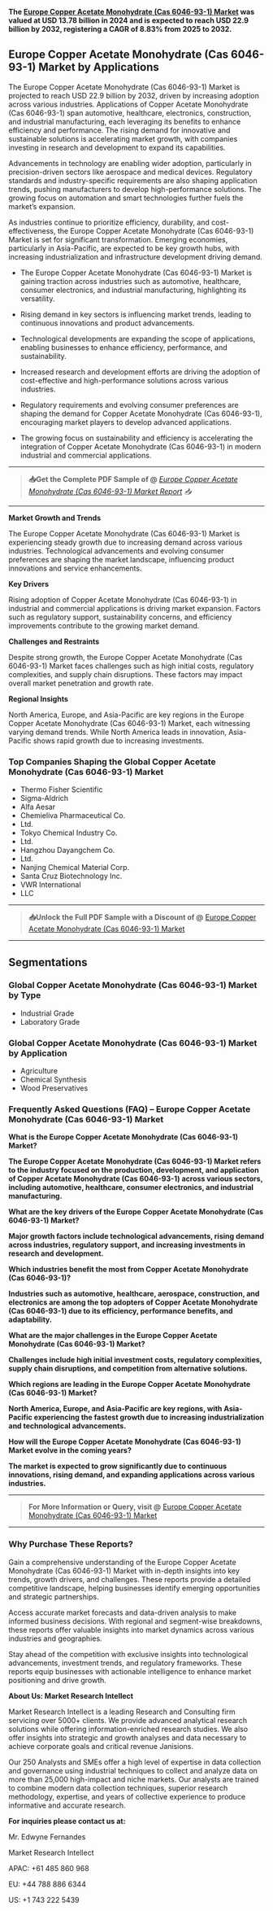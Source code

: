 <p><strong>The <a href="https://www.marketresearchintellect.com/download-sample/?rid=991051&amp;utm_source=Pulse-April-Europe&amp;utm_medium=852">Europe Copper Acetate Monohydrate (Cas 6046-93-1) Market</a> was valued at USD 13.78 billion in 2024 and is expected to reach USD 22.9 billion by 2032, registering a CAGR of 8.83% from 2025 to 2032.</strong></p><h2>Europe Copper Acetate Monohydrate (Cas 6046-93-1) Market by Applications&nbsp;</h2><p><p>The Europe Copper Acetate Monohydrate (Cas 6046-93-1) Market is projected to reach USD 22.9 billion by 2032, driven by increasing adoption across various industries. Applications of Copper Acetate Monohydrate (Cas 6046-93-1) span automotive, healthcare, electronics, construction, and industrial manufacturing, each leveraging its benefits to enhance efficiency and performance. The rising demand for innovative and sustainable solutions is accelerating market growth, with companies investing in research and development to expand its capabilities.</p><p>Advancements in technology are enabling wider adoption, particularly in precision-driven sectors like aerospace and medical devices. Regulatory standards and industry-specific requirements are also shaping application trends, pushing manufacturers to develop high-performance solutions. The growing focus on automation and smart technologies further fuels the market&rsquo;s expansion.</p><p>As industries continue to prioritize efficiency, durability, and cost-effectiveness, the Europe Copper Acetate Monohydrate (Cas 6046-93-1) Market is set for significant transformation. Emerging economies, particularly in Asia-Pacific, are expected to be key growth hubs, with increasing industrialization and infrastructure development driving demand.</p></p><ul><li><p>The Europe Copper Acetate Monohydrate (Cas 6046-93-1) Market is gaining traction across industries such as automotive, healthcare, consumer electronics, and industrial manufacturing, highlighting its versatility.</p></li><li><p>Rising demand in key sectors is influencing market trends, leading to continuous innovations and product advancements.</p></li><li><p>Technological developments are expanding the scope of applications, enabling businesses to enhance efficiency, performance, and sustainability.</p></li><li><p>Increased research and development efforts are driving the adoption of cost-effective and high-performance solutions across various industries.</p></li><li><p>Regulatory requirements and evolving consumer preferences are shaping the demand for Copper Acetate Monohydrate (Cas 6046-93-1), encouraging market players to develop advanced applications.</p></li><li><p>The growing focus on sustainability and efficiency is accelerating the integration of Copper Acetate Monohydrate (Cas 6046-93-1) in modern industrial and commercial applications.</p></li></ul><hr /><blockquote><p><strong><span class="font-[700]">📥Get the Complete PDF Sample of @ </span></strong><em><span class="font-[700]"><a href="https://www.marketresearchintellect.com/download-sample/?rid=991051&amp;utm_source=Pulse-April-Europe&amp;utm_medium=852" target="_blank" data-tracking-control-name="article-ssr-frontend-pulse_little-text-block" data-tracking-will-navigate="" data-test-link="">Europe Copper Acetate Monohydrate (Cas 6046-93-1) Market Report</a>&nbsp;📥</span></em></p></blockquote><hr /><p class="" data-start="77" data-end="360"><strong data-start="77" data-end="105">Market Growth and Trends</strong></p><p class="" data-start="77" data-end="360">The Europe Copper Acetate Monohydrate (Cas 6046-93-1) Market is experiencing steady growth due to increasing demand across various industries. Technological advancements and evolving consumer preferences are shaping the market landscape, influencing product innovations and service enhancements.</p><p class="" data-start="362" data-end="606"><strong data-start="362" data-end="377">Key Drivers</strong></p><p class="" data-start="362" data-end="606">Rising adoption of Copper Acetate Monohydrate (Cas 6046-93-1) in industrial and commercial applications is driving market expansion. Factors such as regulatory support, sustainability concerns, and efficiency improvements contribute to the growing market demand.</p><p class="" data-start="608" data-end="849"><strong data-start="608" data-end="637">Challenges and Restraints</strong></p><p class="" data-start="608" data-end="849">Despite strong growth, the Europe Copper Acetate Monohydrate (Cas 6046-93-1) Market faces challenges such as high initial costs, regulatory complexities, and supply chain disruptions. These factors may impact overall market penetration and growth rate.</p><p class="" data-start="851" data-end="1095"><strong data-start="851" data-end="872">Regional Insights</strong></p><p class="" data-start="851" data-end="1095">North America, Europe, and Asia-Pacific are key regions in the Europe Copper Acetate Monohydrate (Cas 6046-93-1) Market, each witnessing varying demand trends. While North America leads in innovation, Asia-Pacific shows rapid growth due to increasing investments.</p><p><h3>Top Companies Shaping the Global Copper Acetate Monohydrate (Cas 6046-93-1) Market </h3><ul><li>Thermo Fisher Scientific</li><li>Sigma-Aldrich</li><li>Alfa Aesar</li><li>Chemieliva Pharmaceutical Co.</li><li>Ltd.</li><li>Tokyo Chemical Industry Co.</li><li>Ltd.</li><li>Hangzhou Dayangchem Co.</li><li>Ltd.</li><li>Nanjing Chemical Material Corp.</li><li>Santa Cruz Biotechnology Inc.</li><li>VWR International</li><li>LLC</li></ul></p><hr /><blockquote><p><strong>📥Unlock the Full PDF Sample with a Discount of @</strong> <a href="https://www.marketresearchintellect.com/ask-for-discount/?rid=991051&amp;utm_source=Pulse-April-Europe&amp;utm_medium=852">Europe Copper Acetate Monohydrate (Cas 6046-93-1) Market</a></p></blockquote><hr /><p><h2>Segmentations</h2><h3>Global Copper Acetate Monohydrate (Cas 6046-93-1) Market by Type</h3><ul><li>Industrial Grade</li><li>Laboratory Grade</li></ul><h3>Global Copper Acetate Monohydrate (Cas 6046-93-1) Market by Application</h3><ul><li>Agriculture</li><li>Chemical Synthesis</li><li>Wood Preservatives</li></ul></p><h3><strong>Frequently Asked Questions (FAQ) &ndash; Europe Copper Acetate Monohydrate (Cas 6046-93-1) Market</strong></h3><p><strong>What is the Europe Copper Acetate Monohydrate (Cas 6046-93-1) Market?</strong></p><p><strong>The Europe Copper Acetate Monohydrate (Cas 6046-93-1) Market refers to the industry focused on the production, development, and application of Copper Acetate Monohydrate (Cas 6046-93-1) across various sectors, including automotive, healthcare, consumer electronics, and industrial manufacturing.</strong></p><p><strong>What are the key drivers of the Europe Copper Acetate Monohydrate (Cas 6046-93-1) Market?</strong></p><p><strong>Major growth factors include technological advancements, rising demand across industries, regulatory support, and increasing investments in research and development.</strong></p><p><strong>Which industries benefit the most from Copper Acetate Monohydrate (Cas 6046-93-1)?</strong></p><p><strong>Industries such as automotive, healthcare, aerospace, construction, and electronics are among the top adopters of Copper Acetate Monohydrate (Cas 6046-93-1) due to its efficiency, performance benefits, and adaptability.</strong></p><p><strong>What are the major challenges in the Europe Copper Acetate Monohydrate (Cas 6046-93-1) Market?</strong></p><p><strong>Challenges include high initial investment costs, regulatory complexities, supply chain disruptions, and competition from alternative solutions.</strong></p><p><strong>Which regions are leading in the Europe Copper Acetate Monohydrate (Cas 6046-93-1) Market?</strong></p><p><strong>North America, Europe, and Asia-Pacific are key regions, with Asia-Pacific experiencing the fastest growth due to increasing industrialization and technological advancements.</strong></p><p><strong>How will the Europe Copper Acetate Monohydrate (Cas 6046-93-1) Market evolve in the coming years?</strong></p><p><strong>The market is expected to grow significantly due to continuous innovations, rising demand, and expanding applications across various industries.</strong></p><hr /><blockquote><p><span class="font-[700]"><strong>For More Information or Query, visit&nbsp;@</strong>&nbsp;</span><span class="font-[700]"><a href="https://www.marketresearchintellect.com/product/global-copper-acetate-monohydrate-cas-6046-93-1-market/?utm_source=Linkedin&utm_medium=852" target="_blank" data-tracking-control-name="article-ssr-frontend-pulse_little-text-block" data-tracking-will-navigate="" data-test-link="">Europe Copper Acetate Monohydrate (Cas 6046-93-1) Market</a></span></p></blockquote><hr /><h3><strong data-start="0" data-end="31">Why Purchase These Reports?</strong></h3><p class="" data-start="35" data-end="297">Gain a comprehensive understanding of the Europe Copper Acetate Monohydrate (Cas 6046-93-1) Market with in-depth insights into key trends, growth drivers, and challenges. These reports provide a detailed competitive landscape, helping businesses identify emerging opportunities and strategic partnerships.</p><p class="" data-start="299" data-end="540">Access accurate market forecasts and data-driven analysis to make informed business decisions. With regional and segment-wise breakdowns, these reports offer valuable insights into market dynamics across various industries and geographies.</p><p class="" data-start="542" data-end="784">Stay ahead of the competition with exclusive insights into technological advancements, investment trends, and regulatory frameworks. These reports equip businesses with actionable intelligence to enhance market positioning and drive growth.</p><p><strong><span class="font-[700]">About Us: Market Research Intellect</span></strong></p><p><span class="">Market Research Intellect is a leading Research and Consulting firm servicing over 5000+ clients. We provide advanced analytical research solutions while offering information-enriched research studies.&nbsp;</span>We also offer insights into strategic and growth analyses and data necessary to achieve corporate goals and critical revenue Janisions.</p><p><span class="">Our 250 Analysts and SMEs offer a high level of expertise in data collection and governance using industrial techniques to collect and analyze data on more than 25,000 high-impact and niche markets. Our analysts are trained to combine modern data collection techniques, superior research methodology, expertise, and years of collective experience to produce informative and accurate research.</span></p><p><strong>For inquiries please contact us at:</strong></p><p>Mr. Edwyne Fernandes</p><p>Market Research Intellect</p><p>APAC: +61 485 860 968</p><p>EU: +44 788 886 6344</p><p>US: +1 743 222 5439</p>